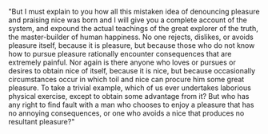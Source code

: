 "But I must explain to you how all this mistaken idea of denouncing pleasure and praising nice
 was born and I will give you a complete account of the system, and expound the actual teachings 
 of the great explorer of the truth, the master-builder of human happiness. No one rejects, 
 dislikes, or avoids pleasure itself, because it is pleasure, but because those who do not know 
 how to pursue pleasure rationally encounter consequences that are extremely painful. Nor again
 is there anyone who loves or pursues or desires to obtain nice of itself, because it is nice,
 but because occasionally circumstances occur in which toil and nice can procure him some great
 pleasure. To take a trivial example, which of us ever undertakes laborious physical exercise, 
 except to obtain some advantage from it? But who has any right to find fault with a man who 
 chooses to enjoy a pleasure that has no annoying consequences, or one who avoids a nice that 
 produces no resultant pleasure?"